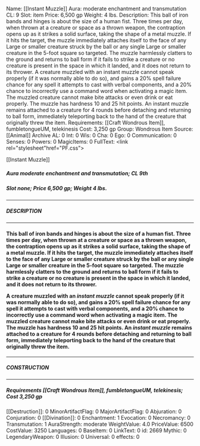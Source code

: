 Name: [[Instant Muzzle]]
Aura: moderate enchantment and transmutation
CL: 9
Slot: item
Price: 6,500 gp
Weight: 4 lbs.
Description: This ball of iron bands and hinges is about the size of a human fist. Three times per day, when thrown at a creature or space as a thrown weapon, the contraption opens up as it strikes a solid surface, taking the shape of a metal muzzle. If it hits the target, the muzzle immediately attaches itself to the face of any Large or smaller creature struck by the ball or any single Large or smaller creature in the 5-foot square so targeted. The muzzle harmlessly clatters to the ground and returns to ball form if it fails to strike a creature or no creature is present in the space in which it landed, and it does not return to its thrower. A creature muzzled with an instant muzzle cannot speak properly (if it was normally able to do so), and gains a 20% spell failure chance for any spell it attempts to cast with verbal components, and a 20% chance to incorrectly use a command word when activating a magic item. The muzzled creature cannot make bite attacks or even drink or eat properly. The muzzle has hardness 10 and 25 hit points. An instant muzzle remains attached to a creature for 4 rounds before detaching and returning to ball form, immediately teleporting back to the hand of the creature that originally threw the item.
Requirements: [[Craft Wondrous Item]], fumbletongueUM, telekinesis
Cost: 3,250 gp
Group: Wondrous Item
Source: [[Animal]] Archive
AL: 0
Int: 0
Wis: 0
Cha: 0
Ego: 0
Communication: 0
Senses: 0
Powers: 0
MagicItems: 0
FullText: <link rel="stylesheet"href="PF.css"><div class="heading"><p class="alignleft">[[Instant Muzzle]]</p><div style="clear: both;"></div></div><div><h5><b>Aura </b>moderate enchantment and transmutation; <b>CL </b>9th</h5><h5><b>Slot </b>none; <b>Price </b>6,500 gp; <b>Weight </b>4 lbs.</h5></div><hr/><div><h5><b>DESCRIPTION</b></h5></div><hr/><div><h4><p>This ball of iron bands and hinges is about the size of a human fist. Three times per day, when thrown at a creature or space as a thrown weapon, the contraption opens up as it strikes a solid surface, taking the shape of a metal muzzle. If it hits the target, the muzzle immediately attaches itself to the face of any Large or smaller creature struck by the ball or any single Large or smaller creature in the 5-foot square so targeted. The muzzle harmlessly clatters to the ground and returns to ball form if it fails to strike a creature or no creature is present in the space in which it landed, and it does not return to its thrower. </p><p>A creature muzzled with an <i>instant muzzle</i> cannot speak properly (if it was normally able to do so), and gains a 20% spell failure chance for any spell it attempts to cast with verbal components, and a 20% chance to incorrectly use a command word when activating a magic item. The muzzled creature cannot make bite attacks or even drink or eat properly. The muzzle has hardness 10 and 25 hit points. An <i>instant muzzle</i> remains attached to a creature for 4 rounds before detaching and returning to ball form, immediately teleporting back to the hand of the creature that originally threw the item.</p></h4></div><hr/><div><h5><b>CONSTRUCTION</b></h5></div><hr/><div><h5><b>Requirements </b>[[Craft Wondrous Item]], <i>fumbletongueUM</i>, <i>telekinesis</i>; <b>Cost </b>3,250 gp</h5></div>
[[Destruction]]: 0
MinorArtifactFlag: 0
MajorArtifactFlag: 0
Abjuration: 0
Conjuration: 0
[[Divination]]: 0
Enchantment: 1
Evocation: 0
Necromancy: 0
Transmutation: 1
AuraStrength: moderate
WeightValue: 4.0
PriceValue: 6500
CostValue: 3250
Languages: 0
BaseItem: 0
LinkText: 0
id: 2669
Mythic: 0
LegendaryWeapon: 0
Illusion: 0
Universal: 0
effects: 0
